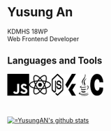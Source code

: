 # Yusung An
KDMHS 18WP <br/>
Web Frontend Developer

## Languages and Tools
<div style="display: flex;">
<img src="./javascript.svg" width="50">
<img src="./react.svg" width="50">
<img src="./node-dot-js.svg" width="30">
<img src="./flutter.svg" width="30">
<img src="./java.svg" width="30">
<img src="./c.svg" width="30">
</div>
<br/>
<br/>

[![=YusungAN's github stats](https://github-readme-stats.vercel.app/api?username=YusungAN)](https://github.com/anuraghazra/github-readme-stats)
